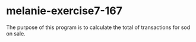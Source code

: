 # melanie-exercise7-167
The purpose of this program is to calculate the total of transactions for sod on sale.
